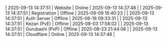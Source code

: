 | 2025-09-13 14:37:51 | Website | Online | 2025-09-13 14:37:48 |
| 2025-09-13 14:37:51 | Registration | Offline | 2025-09-09 16:40:23 |
| 2025-09-13 14:37:51 | Auth Server | Offline | 2025-08-18 09:33:31 |
| 2025-09-13 14:37:51 | Kezan (PvE) | Offline | 2025-08-03 17:58:02 |
| 2025-09-13 14:37:51 | Gurubashi (PvP) | Offline | 2025-08-23 21:44:06 |
| 2025-09-13 14:37:51 | Cloudflare | Online | 2025-09-13 14:37:48 |
